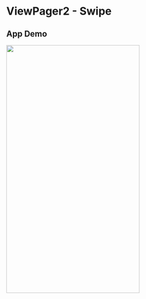 # ViewPager2 - Swipe

## App Demo
<img src="https://i.gyazo.com/8255dc026857fb9fb8472fb076064456.gif" width="350px" height="650px" />
